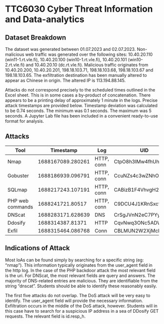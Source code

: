 # TTC6030 Cyber Threat Information and Data-analytics

## Dataset Breakdown

The dataset was generated between 01.07.2023 and 02.07.2023. Non-malicious web traffic was generated over the following sites: 10.40.20.110 (win11-1.rt.vle.fi), 10.40.20.100 (win10-1.rt.vle.fi), 10.40.20.101 (win10-2.rt.vle.fi) and 10.40.20.10 (dc.rt.vle.fi). Malicious traffic originates from 10.40.20.200, 10.40.20.201, 198.18.103.71, 198.18.103.68, 198.18.103.67 and 198.18.103.65. The exfiltration destination has been manually altered to appear as Chinese in origin. The altered IP is 113.194.88.145.

Attacks do not correspond precisely to the scheduled times outlined in the Excel sheet. This is in some cases a by-product of concatenation. There appears to be a printing delay of approximately 1 minute in the logs. Precise attack timestamps are provided below. Timestamp deviation was calculated to be 0.74 seconds. The minimum was 0.1 seconds. The maximum was 5 seconds.  A Jupyter Lab file has been included in a convenient ready-to-use format for analysis.

## Attacks
| Tool            | Timestamp          | Log         | UID                |
|-----------------|--------------------|-------------|--------------------|
| Nmap            | 1688167089.280261  | HTTP, conn  | CtpO8h3IMw4fhUhgAd |
| Gobuster        | 1688186939.096791  | HTTP, conn  | CcuNZs4c3wZNhOA0Ac |
| SQLmap          | 1688217243.107191  | HTTP, conn  | CABizB1F4VhvgH2hz8 |
| PHP web commands| 1688241721.80517   | HTTP, conn  | C9DCU4J1KRnSxcfp5  |
| DNScat          | 1688283171.628639  | DNS         | CrSgJVnN2eC7PYyj8 |
| Ddosify         | 1688314387.81371   | HTTP        | CqvNwq3ONc5ADWOQf9 |
| Exfil           | 1688315464.086768  | Conn        | CBLMUN2W2XjMcM6YUi |

## Indications of Attack
Most IoAs can be found simply by searching for a specific string (eg: “nmap”). This information typically originates from the user_agent field in the http log. In the case of the PHP backdoor attack the most relevant field is the uri. For DNScat, the most relevant fields are query and answers. The majority of DNS-related entries are malicious. They are identifiable from the string “dnscat”. Students should be able to identify these reasonably easily. 

The first five attacks do not overlap. The DoS attack will be very easy to identify. The user_agent field will provide the necessary information. Exfiltration occurs in the middle of the DoS attack, however. Students will in this case have to search for a suspicious IP address in a sea of DDosify GET requests. The relevant field is id.resp_h. 

